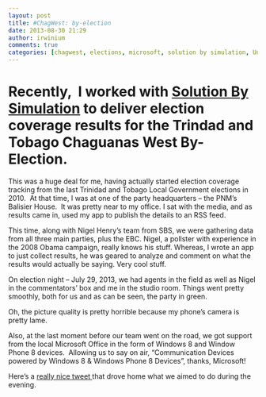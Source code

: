 ```yaml
---
layout: post
title: #ChagWest: by-election
date: 2013-08-30 21:29
author: irwinium
comments: true
categories: [chagwest, elections, microsoft, solution by simulation, Uncategorized, windows, windows phone]
---
```

<h1>Recently,  I worked with <a href="http://www.solutionbysimulation.com/" target="_blank">Solution By Simulation</a> to deliver election coverage results for the Trindad and Tobago Chaguanas West By-Election.</h1>
<div class="post-bodycopy cf">

This was a huge deal for me, having actually started election coverage tracking from the last Trinidad and Tobago Local Government elections in 2010.  At that time, I was at one of the party headquarters – the PNM’s Balisier House.  It was pretty near to my office. I sat with the media, and as results came in, used my app to publish the details to an RSS feed.

This time, along with Nigel Henry’s team from SBS, we were gathering data from all three main parties, plus the EBC. Nigel, a pollster with experience in the 2008 Obama campaign, really knows his stuff. Whereas, I wrote an app to just collect results, he was geared to analyze and comment on what the results would actually be saying. Very cool stuff.

On election night – July 29, 2013, we had agents in the field as well as Nigel in the commentators’ box and me in the studio room. Things went pretty smoothly, both for us and as can be seen, the party in green.

Oh, the picture quality is pretty horrible because my phone’s camera is pretty lame.

Also, at the last moment before our team went on the road, we got support from the local Microsoft Office in the form of Windows 8 and Window Phone 8 devices.  Allowing us to say on air, “Communication Devices powered by Windows 8 &amp; Windows Phone 8 Devices”, thanks, Microsoft!

Here’s a <a title="really nice tweet" href="https://twitter.com/mauriceduncan/status/360954141884944385" target="_blank">really nice tweet </a>that drove home what we aimed to do during the evening.

&nbsp;

</div>
